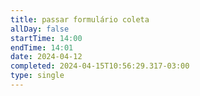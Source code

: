 ```yaml
---
title: passar formulário coleta
allDay: false
startTime: 14:00
endTime: 14:01
date: 2024-04-12
completed: 2024-04-15T10:56:29.317-03:00
type: single
---
```

